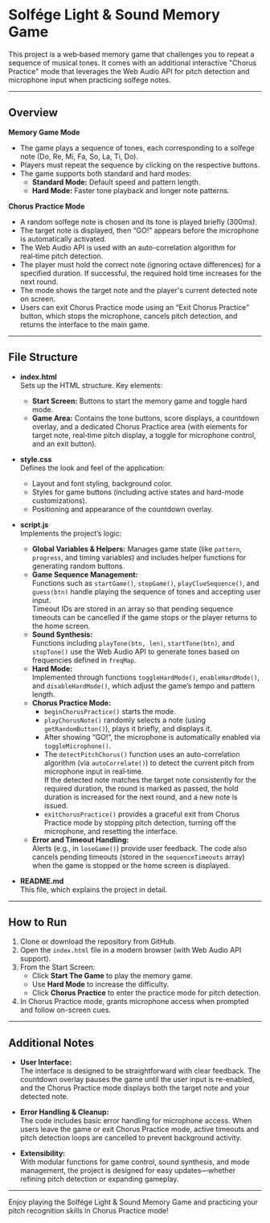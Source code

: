 # Solfége Light & Sound Memory Game

This project is a web‑based memory game that challenges you to repeat a sequence of musical tones. It comes with an additional interactive "Chorus Practice" mode that leverages the Web Audio API for pitch detection and microphone input when practicing solfege notes.

---

## Overview

**Memory Game Mode**  
- The game plays a sequence of tones, each corresponding to a solfege note (Do, Re, Mi, Fa, So, La, Ti, Do).
- Players must repeat the sequence by clicking on the respective buttons.
- The game supports both standard and hard modes:
  - **Standard Mode:** Default speed and pattern length.
  - **Hard Mode:** Faster tone playback and longer note patterns.

**Chorus Practice Mode**  
- A random solfege note is chosen and its tone is played briefly (300ms).
- The target note is displayed, then “GO!” appears before the microphone is automatically activated.
- The Web Audio API is used with an auto-correlation algorithm for real‑time pitch detection.
- The player must hold the correct note (ignoring octave differences) for a specified duration. If successful, the required hold time increases for the next round.
- The mode shows the target note and the player's current detected note on screen.
- Users can exit Chorus Practice mode using an “Exit Chorus Practice” button, which stops the microphone, cancels pitch detection, and returns the interface to the main game.

---

## File Structure

- **index.html**  
  Sets up the HTML structure. Key elements:
  - **Start Screen:** Buttons to start the memory game and toggle hard mode.
  - **Game Area:** Contains the tone buttons, score displays, a countdown overlay, and a dedicated Chorus Practice area (with elements for target note, real‑time pitch display, a toggle for microphone control, and an exit button).

- **style.css**  
  Defines the look and feel of the application:
  - Layout and font styling, background color.
  - Styles for game buttons (including active states and hard-mode customizations).
  - Positioning and appearance of the countdown overlay.

- **script.js**  
  Implements the project’s logic:
  - **Global Variables & Helpers:** Manages game state (like `pattern`, `progress`, and timing variables) and includes helper functions for generating random buttons.
  - **Game Sequence Management:**  
    Functions such as `startGame()`, `stopGame()`, `playClueSequence()`, and `guess(btn)` handle playing the sequence of tones and accepting user input.  
    Timeout IDs are stored in an array so that pending sequence timeouts can be cancelled if the game stops or the player returns to the home screen.
  - **Sound Synthesis:**  
    Functions including `playTone(btn, len)`, `startTone(btn)`, and `stopTone()` use the Web Audio API to generate tones based on frequencies defined in `freqMap`.
  - **Hard Mode:**  
    Implemented through functions `toggleHardMode()`, `enableHardMode()`, and `disableHardMode()`, which adjust the game’s tempo and pattern length.
  - **Chorus Practice Mode:**  
    - `beginChorusPractice()` starts the mode.
    - `playChorusNote()` randomly selects a note (using `getRandomButton()`), plays it briefly, and displays it.
    - After showing “GO!”, the microphone is automatically enabled via `toggleMicrophone()`.
    - The `detectPitchChorus()` function uses an auto-correlation algorithm (via `autoCorrelate()`) to detect the current pitch from microphone input in real‑time.  
      If the detected note matches the target note consistently for the required duration, the round is marked as passed, the hold duration is increased for the next round, and a new note is issued.
    - `exitChorusPractice()` provides a graceful exit from Chorus Practice mode by stopping pitch detection, turning off the microphone, and resetting the interface.
  - **Error and Timeout Handling:**  
    Alerts (e.g., in `loseGame()`) provide user feedback. The code also cancels pending timeouts (stored in the `sequenceTimeouts` array) when the game is stopped or the home screen is displayed.

- **README.md**  
  This file, which explains the project in detail.

---

## How to Run

1. Clone or download the repository from GitHub.
2. Open the `index.html` file in a modern browser (with Web Audio API support).
3. From the Start Screen:
   - Click **Start The Game** to play the memory game.
   - Use **Hard Mode** to increase the difficulty.
   - Click **Chorus Practice** to enter the practice mode for pitch detection.
4. In Chorus Practice mode, grants microphone access when prompted and follow on-screen cues.

---

## Additional Notes

- **User Interface:**  
  The interface is designed to be straightforward with clear feedback. The countdown overlay pauses the game until the user input is re-enabled, and the Chorus Practice mode displays both the target note and your detected note.
  
- **Error Handling & Cleanup:**  
  The code includes basic error handling for microphone access. When users leave the game or exit Chorus Practice mode, active timeouts and pitch detection loops are cancelled to prevent background activity.
  
- **Extensibility:**  
  With modular functions for game control, sound synthesis, and mode management, the project is designed for easy updates—whether refining pitch detection or expanding gameplay.

---

Enjoy playing the Solfége Light & Sound Memory Game and practicing your pitch recognition skills in Chorus Practice mode!
